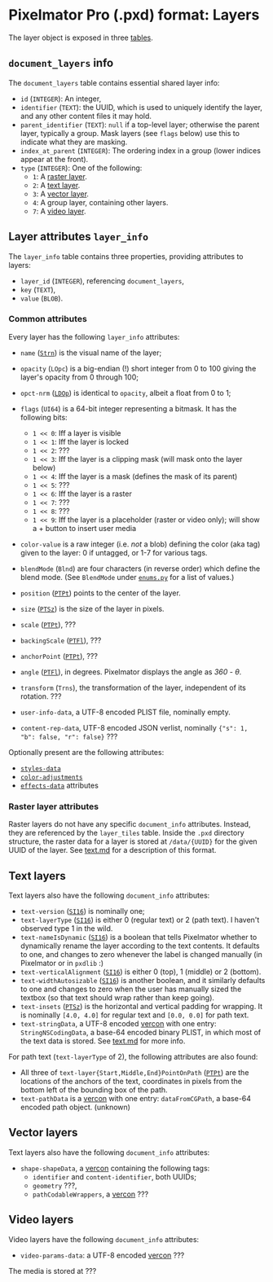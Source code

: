 # Pixelmator Pro (.pxd) format: Layers

The layer object is exposed in three [tables](/docs/pxd/#metadata).



## `document_layers` info

The `document_layers` table contains essential shared layer info:
- `id` (`INTEGER`): An integer, 
- `identifier` (`TEXT`): the UUID, which is used to uniquely identify the layer, and any other content files it may hold.
- `parent_identifier` (`TEXT`): `null` if a top-level layer; otherwise the parent layer, typically a group. Mask layers (see `flags` below) use this to indicate what they are masking.
- `index_at_parent` (`INTEGER`): The ordering index in a group (lower indices appear at the front).
- `type` (`INTEGER`): One of the following:
  - `1`: A [raster layer](#raster).
  - `2`: A [text layer](#text).
  - `3`: A [vector layer](#vector).
  - `4`: A group layer, containing other layers.
  - `7`: A [video layer](#video).



## Layer attributes `layer_info`

The `layer_info` table contains three properties, providing attributes to layers:
- `layer_id` (`INTEGER`), referencing `document_layers`,
- `key` (`TEXT`),
- `value` (`BLOB`).



### Common attributes
<a id='common' />

Every layer has the following `layer_info` attributes:

- `name` ([`Strn`](/docs/pxd/#blobs)) is the visual name of the layer;
- `opacity` (`LOpc`) is a big-endian (!) short integer from 0 to 100 giving the layer's opacity from 0 through 100;
- `opct-nrm` ([`LDOp`](/docs/pxd/#blobs)) is identical to `opacity`, albeit a float from 0 to 1;
- `flags` (`UI64`) is a 64-bit integer representing a bitmask. It has the following bits:
  - `1 << 0`: Iff a layer is visible
  - `1 << 1`: Iff the layer is locked
  - `1 << 2`: ???
  - `1 << 3`: Iff the layer is a clipping mask (will mask onto the layer below)
  - `1 << 4`: Iff the layer is a mask (defines the mask of its parent)
  - `1 << 5`: ???
  - `1 << 6`: Iff the layer is a raster
  - `1 << 7`: ???
  - `1 << 8`: ???
  - `1 << 9`: Iff the layer is a placeholder (raster or video only); will show a + button to insert user media

- `color-value` is a raw integer (i.e. _not_ a blob) defining the color (aka tag) given to the layer: 0 if untagged, or 1-7 for various tags.
- `blendMode` (`Blnd`) are four characters (in reverse order) which define the blend mode. (See `BlendMode` under [`enums.py`](/pxdlib/enums.py) for a list of values.)
- `position` ([`PTPt`](/docs/pxd/#blobs)) points to the center of the layer.
- `size` ([`PTSz`](/docs/pxd/#blobs)) is the size of the layer in pixels.
- `scale` ([`PTPt`](/docs/pxd/#blobs)), ???
- `backingScale` ([`PTFl`](/docs/pxd/#blobs)), ???
- `anchorPoint` ([`PTPt`](/docs/pxd/#blobs)), ???
- `angle` ([`PTFl`](/docs/pxd/#blobs)), in degrees. Pixelmator displays the angle as _360 - θ_.
- `transform` (`Trns`), the transformation of the layer, independent of its rotation. ???

- `user-info-data`, a UTF-8 encoded PLIST file, nominally empty.
- `content-rep-data`, UTF-8 encoded JSON verlist, nominally `{"s": 1, "b": false, "r": false}` ???

Optionally present are the following attributes:
- [`styles-data`](/docs/pxd/styles.md#styles-data)
- [`color-adjustments`](/docs/pxd/styles.md#color-adjustments)
- [`effects-data`](/docs/pxd/styles.md#effects-data) attributes



### Raster layer attributes
<a id="raster" />

Raster layers do not have any specific `document_info` attributes. Instead, they are referenced by the `layer_tiles` table. Inside the `.pxd` directory structure, the raster data for a layer is stored at `/data/{UUID}` for the given UUID of the layer. See [text.md](/docs/pxd/rasterData.md) for a description of this format.



## Text layers
<a id="text" />

Text layers also have the following `document_info` attributes:

- `text-version` ([`SI16`](/docs/pxd/#blobs)) is nominally one;
- `text-layerType` ([`SI16`](/docs/pxd/#blobs)) is either 0 (regular text) or 2 (path text). I haven't observed type 1 in the wild.
- `text-nameIsDynamic` ([`SI16`](/docs/pxd/#blobs)) is a boolean that tells Pixelmator whether to dynamically rename the layer according to the text contents. It defaults to one, and changes to zero whenever the label is changed manually (in Pixelmator or in `pxdlib` :)
- `text-verticalAlignment` ([`SI16`](/docs/pxd/#blobs)) is either 0 (top), 1 (middle) or 2 (bottom).
- `text-widthAutosizable` ([`SI16`](/docs/pxd/#blobs)) is another boolean, and it similarly defaults to one and changes to zero when the user has manually sized the textbox (so that text should wrap rather than keep going).
- `text-insets` ([`PTSz`](/docs/pxd/#blobs)) is the horizontal and vertical padding for wrapping. It is nominally `[4.0, 4.0]` for regular text and `[0.0, 0.0]` for path text.
- `text-stringData`, a UTF-8 encoded [vercon](/docs/pxd/#json) with one entry: `StringNSCodingData`, a base-64 encoded binary PLIST, in which most of the text data is stored. See [text.md](/docs/pxd/stringData.md) for more info.

For path text (`text-layerType` of 2), the following attributes are also found:

- All three of `text-layer{Start,Middle,End}PointOnPath` ([`PTPt`](/docs/pxd/#blobs)) are the locations of the anchors of the text, coordinates in pixels from the bottom left of the bounding box of the path.
- `text-pathData` is a [vercon](/docs/pxd/#json) with one entry: `dataFromCGPath`, a base-64 encoded path object. (unknown)



## Vector layers
<a id='vector' />

Text layers also have the following `document_info` attributes:

- `shape-shapeData`, a [vercon](/docs/pxd/#json) containing the following tags:
  - `identifier` and `content-identifier`, both UUIDs;
  - `geometry` ???,
  - `pathCodableWrappers`, a [vercon](/docs/pxd/#json) ???



## Video layers
<a id='video' />

Video layers have the following `document_info` attributes:
- `video-params-data`: a UTF-8 encoded [vercon](/docs/pxd/#json) ???

The media is stored at ???